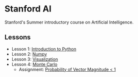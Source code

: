 # Stanford AI
Stanford's Summer introductory course on Artificial Intelligence.

## Lessons
- Lesson 1: [Introduction to Python](/lesson%201_%20introduction%20to%20python.ipynb)
- Lesson 2: [Numpy](/lesson%202_%20numpy.ipynb)
- Lesson 3: [Visualization](/lesson%203_%20visualization.ipynb)
- Lesson 4: [Monte Carlo](/lesson%204_%20Monte%20Carlo.ipynb)
    - Assignment: [Probability of Vector Magnitude < 1](/assignments/lesson%204_%20Monte%20Carlo%20Assignment.ipynb)
